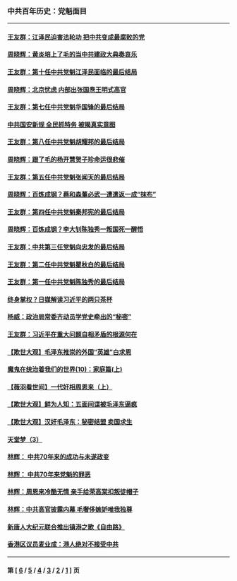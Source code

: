 ### 中共百年历史：党魁面目
---
#### [王友群：江泽民迫害法轮功 把中共变成最腐败的党](../../pages/nf1176107/n12947347.md?06020430) 
#### [周晓辉：黄炎培上了毛的当中共建政大典奏哀乐](../../pages/nf1176107/n12942780.md?06020430) 
#### [王友群：第十任中共党魁江泽民面临的最后结局](../../pages/nf1176107/n12933748.md?06020430) 
#### [周晓辉：北京忧虑 内部出张国焘王明式高官](../../pages/nf1176107/n12931709.md?06020430) 
#### [王友群：第七任中共党魁华国锋的最后结局](../../pages/nf1176107/n12918457.md?06020430) 
#### [中共国安新规 全民抓特务 被揭真实意图](../../pages/nf1176107/n12911615.md?06020430) 
#### [王友群：第八任中共党魁胡耀邦的最后结局](../../pages/nf1176107/n12902918.md?06020430) 
#### [周晓辉：跟了毛的杨开慧贺子珍命运很悲催](../../pages/nf1176107/n12877804.md?06020430) 
#### [王友群：第五任中共党魁张闻天的最后结局](../../pages/nf1176107/n12865420.md?06020430) 
#### [周晓辉：百炼成钢？蔡和森董必武一遭遣返一成“抹布”](../../pages/nf1176107/n12854806.md?06020430) 
#### [王友群：第四任中共党魁秦邦宪的最后结局](../../pages/nf1176107/n12855290.md?06020430) 
#### [周晓辉：百炼成钢？李大钊陈独秀一叛国死一醒悟](../../pages/nf1176107/n12847981.md?06020430) 
#### [王友群：中共第三任党魁向忠发的最后结局](../../pages/nf1176107/n12840390.md?06020430) 
#### [王友群：第二任中共党魁瞿秋白的最后结局](../../pages/nf1176107/n12824710.md?06020430) 
#### [王友群：第一任中共党魁陈独秀的最后结局](../../pages/nf1176107/n12809869.md?06020430) 
#### [终身掌权？日媒解读习近平的两只茶杯](../../pages/nf1176107/n12805064.md?06020430) 
#### [杨威：政治局常委齐动员学党史牵出的“秘密”](../../pages/nf1176107/n12764642.md?06020430) 
#### [王友群：习近平在重大问题自相矛盾的根源何在](../../pages/nf1176107/n12499563.md?06020430) 
#### [【欺世大观】毛泽东推崇的外国“英雄”白求恩](../../pages/nf1176107/n12362005.md?06020430) 
#### [魔鬼在统治着我们的世界(10)：家庭篇(上)](../../pages/nf1176107/n10435448.md?06020430) 
#### [【薇羽看世间】一代奸相周恩来（上）](../../pages/nf1176107/n12401109.md?06020430) 
#### [【欺世大观】鲜为人知：五面间谍被毛泽东逼疯](../../pages/nf1176107/n12358513.md?06020430) 
#### [【欺世大观】汉奸毛泽东：秘密结盟 卖国求生](../../pages/nf1176107/n12356888.md?06020430) 
#### [天堂梦（3）](../../pages/nf1176107/n11798321.md?06020430) 
#### [林辉： 中共70年来的成功与未遂政变](../../pages/nf1176107/n11559430.md?06020430) 
#### [林辉： 中共70年来党魁的罪恶](../../pages/nf1176107/n11555284.md?06020430) 
#### [林辉：周恩来冷酷无情 亲手给荣高棠扣叛徒帽子](../../pages/nf1176107/n11428903.md?06020430) 
#### [林辉：中共高官披露内幕 毛奢侈嫉妒唯我独尊](../../pages/nf1176107/n11403595.md?06020430) 
#### [新唐人大纪元联合推出镇港之歌《自由路》](../../pages/nf1176107/n11358327.md?06020430) 
#### [香港区议员麦业成：港人绝对不接受中共](../../pages/nf1176107/n11357422.md?06020430) 

---
#### 第 [ [6](./6.md?06020430) / [5](./5.md?06020430) / [4](./4.md?06020430) / [3](./3.md?06020430) / [2](./2.md?06020430) / [1](./1.md?06020430) ] 页
